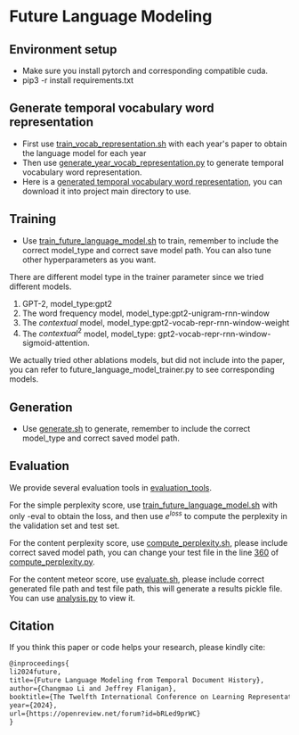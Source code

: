 # Future Language Modeling

## Environment setup

- Make sure you install pytorch and corresponding compatible cuda.
- pip3 -r install requirements.txt

## Generate temporal vocabulary word representation

- First use [train_vocab_representation.sh](https://github.com/jlab-nlp/Future-Language-Modeling/blob/main/train_vocab_representation.sh) with each year's paper to obtain the language model for each year
- Then use [generate_year_vocab_representation.py](https://github.com/jlab-nlp/Future-Language-Modeling/blob/main/data_process/generate_year_vocab_representation.py) to generate temporal vocabulary word representation. 
- Here is a [generated temporal vocabulary word representation](https://drive.google.com/file/d/10R8ziuSadVXyUU-0xf8Ds-kANljgutJP/view?usp=sharing), you can download it into project main directory to use.

## Training

- Use [train_future_language_model.sh](https://github.com/jlab-nlp/Future-Language-Modeling/blob/main/train_future_language_model.sh) to train, remember to include the correct model_type and correct save model path. You can also tune other hyperparameters as you want.

There are different model type in the trainer parameter since we tried different models.

1. GPT-2, model_type:gpt2
2. The word frequency model, model_type:gpt2-unigram-rnn-window
3. The $contextual$ model, model_type:gpt2-vocab-repr-rnn-window-weight
4. The $contextual^2$ model, model_type: gpt2-vocab-repr-rnn-window-sigmoid-attention.

We actually tried other ablations models, but did not include into the paper, you can refer to future_language_model_trainer.py to see corresponding models.

## Generation

- Use [generate.sh](https://github.com/jlab-nlp/Future-Language-Modeling/blob/main/generate.sh) to generate, remember to include the correct model_type and correct saved model path.

## Evaluation

We provide several evaluation tools in [evaluation_tools](https://github.com/jlab-nlp/Future-Language-Modeling/tree/main/evaluation_tools).

For the simple perplexity score, use  [train_future_language_model.sh](https://github.com/jlab-nlp/Future-Language-Modeling/blob/main/train_future_language_model.sh)  with only -eval to obtain the loss, and then  use $e^{loss}$ to compute the perplexity in the validation set and test set.

For the content perplexity score, use [compute_perplexity.sh](https://github.com/jlab-nlp/Future-Language-Modeling/blob/main/evaluation_tools/compute_perplexity.sh), please include correct saved model path, you can change your test file in the line [360](https://github.com/jlab-nlp/Future-Language-Modeling/blob/main/evaluation_tools/compute_perplexity.py#L360C1-L360C44) of [compute_perplexity.py](https://github.com/jlab-nlp/Future-Language-Modeling/blob/main/evaluation_tools/compute_perplexity.py).

For the content meteor score, use [evaluate.sh](https://github.com/jlab-nlp/Future-Language-Modeling/blob/main/evaluation_tools/evaluate.sh), please include correct generated file path and test file path, this will generate a results pickle file. You can use [analysis.py](https://github.com/jlab-nlp/Future-Language-Modeling/blob/main/evaluation_tools/analysis.py) to view it.

## Citation

If you think this paper or code helps your research, please kindly cite:

```tex
@inproceedings{
li2024future,
title={Future Language Modeling from Temporal Document History},
author={Changmao Li and Jeffrey Flanigan},
booktitle={The Twelfth International Conference on Learning Representations},
year={2024},
url={https://openreview.net/forum?id=bRLed9prWC}
}
```









